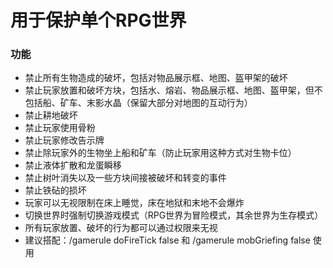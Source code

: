 用于保护单个RPG世界
===============
### 功能
+ 禁止所有生物造成的破坏，包括对物品展示框、地图、盔甲架的破坏
+ 禁止玩家放置和破坏方块，包括水、熔岩、物品展示框、地图、盔甲架，但不包括船、矿车、末影水晶（保留大部分对地图的互动行为）
+ 禁止耕地破坏
+ 禁止玩家使用骨粉
+ 禁止玩家修改告示牌
+ 禁止除玩家外的生物坐上船和矿车（防止玩家用这种方式对生物卡位）
+ 禁止液体扩散和龙蛋瞬移
+ 禁止树叶消失以及一些方块间接被破坏和转变的事件
+ 禁止铁砧的损坏
+ 玩家可以无视限制在床上睡觉，床在地狱和末地不会爆炸
+ 切换世界时强制切换游戏模式（RPG世界为冒险模式，其余世界为生存模式）
+ 所有玩家放置、破坏的行为都可以通过权限来无视
+ 建议搭配：/gamerule doFireTick false 和 /gamerule mobGriefing false 使用
